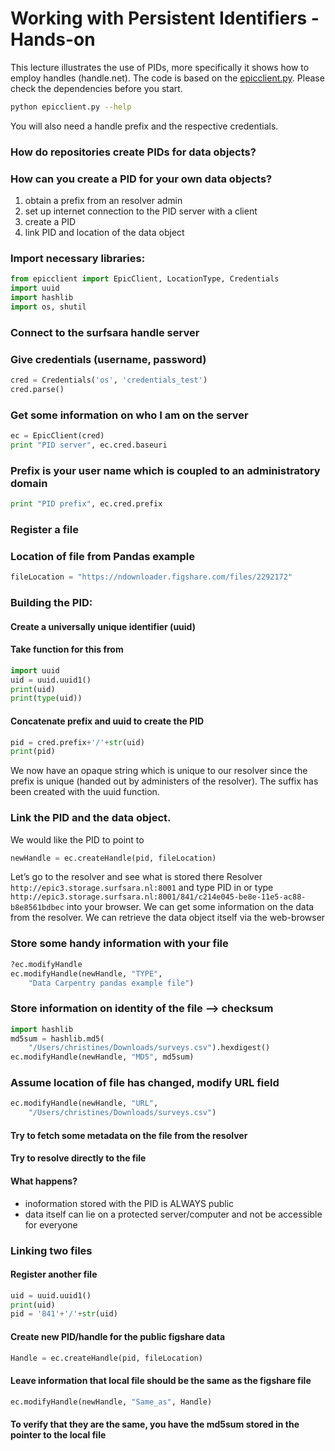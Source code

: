 # Working with Persistent Identifiers - Hands-on
This lecture illustrates the use of PIDs, more specifically it shows how to employ handles (handle.net).
The code is based on the [epicclient.py](https://github.com/EUDAT-B2SAFE/B2SAFE-core/blob/master/cmd/epicclient.py).
Please check the dependencies before you start.

```sh
python epicclient.py --help
```

You will also need a handle prefix and the respective credentials.

### How do repositories create PIDs for data objects?
### How can you create a PID for your own data objects?

1. obtain a prefix from an resolver admin
2. set up internet connection to the PID server with a client
3. create a PID
4. link PID and location of the data object

### Import necessary libraries:

```py
from epicclient import EpicClient, LocationType, Credentials
import uuid
import hashlib
import os, shutil
```
### Connect to the surfsara handle server 
### Give credentials (username, password)
```py
cred = Credentials('os', 'credentials_test')
cred.parse()
```
### Get some information on who I am on the server
```py
ec = EpicClient(cred)
print "PID server", ec.cred.baseuri
```
### Prefix is your user name which is coupled to an administratory domain
```py
print "PID prefix", ec.cred.prefix
```

### Register a file
### Location of file from Pandas example
```py
fileLocation = "https://ndownloader.figshare.com/files/2292172"
```

### Building the PID:
#### Create a universally unique identifier (uuid)
#### Take function for this from
```py
import uuid
uid = uuid.uuid1()
print(uid)
print(type(uid))
```

#### Concatenate prefix and uuid to create the PID
```py
pid = cred.prefix+'/'+str(uid)
print(pid)
```

We now have an opaque string which is unique to our resolver since
the prefix is unique (handed out by administers of the resolver).
The suffix has been created with the uuid function. 

### Link the PID and the data object.
We would like the PID to point to

```py
newHandle = ec.createHandle(pid, fileLocation)
```

Let’s go to the resolver and see what is stored there
Resolver `http://epic3.storage.surfsara.nl:8001` and type PID in or type
`http://epic3.storage.surfsara.nl:8001/841/c214e045-be8e-11e5-ac88-b8e8561bdbec`
into your browser. We can get some information on the data from the resolver.
We can retrieve the data object itself via the web-browser

### Store some handy information with your file

```py
?ec.modifyHandle
ec.modifyHandle(newHandle, "TYPE", 
    "Data Carpentry pandas example file")
```

### Store information on identity of the file --> checksum

```py
import hashlib
md5sum = hashlib.md5(
    "/Users/christines/Downloads/surveys.csv").hexdigest()
ec.modifyHandle(newHandle, "MD5", md5sum)
```

### Assume location of file has changed, modify URL field

```py
ec.modifyHandle(newHandle, "URL", 
    "/Users/christines/Downloads/surveys.csv")
```

#### Try to fetch some metadata on the file from the resolver
#### Try to resolve directly to the file
#### What happens?
* inoformation stored with the PID is ALWAYS public
* data itself can lie on a protected server/computer and not be accessible
for everyone

### Linking two files
#### Register another file

```py
uid = uuid.uuid1()
print(uid)
pid = '841'+'/'+str(uid)
```

#### Create new PID/handle for the public figshare data

```py
Handle = ec.createHandle(pid, fileLocation)
```

#### Leave information that local file should be the same as the figshare file

```py
ec.modifyHandle(newHandle, "Same_as", Handle)
```

#### To verify that they are the same, you have the md5sum stored in the pointer to the local file

